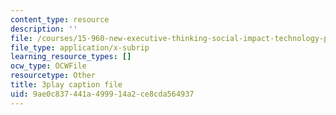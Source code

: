 ```yaml
---
content_type: resource
description: ''
file: /courses/15-960-new-executive-thinking-social-impact-technology-projects-fall-2017-spring-2018/9ae0c837441a499914a2ce8cda564937_Ek90ivXyusk.srt
file_type: application/x-subrip
learning_resource_types: []
ocw_type: OCWFile
resourcetype: Other
title: 3play caption file
uid: 9ae0c837-441a-4999-14a2-ce8cda564937
---
```

